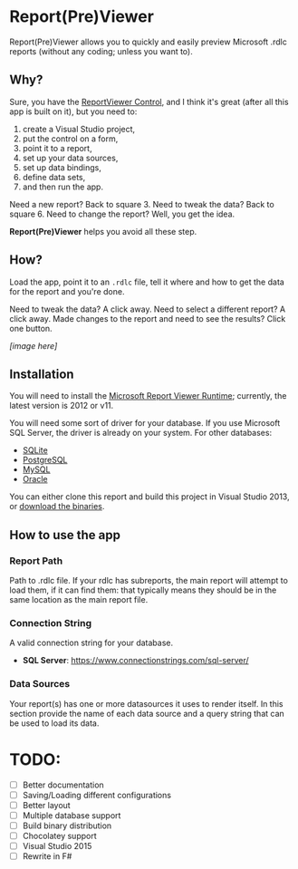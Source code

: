 # Report(Pre)Viewer
Report(Pre)Viewer allows you to quickly and easily preview Microsoft .rdlc reports (without any coding; unless you want to).

## Why?
Sure, you have the [ReportViewer Control](https://msdn.microsoft.com/en-us/library/ms251671.aspx), and I think it's great (after all this app is built on it), but you need to:
1. create a Visual Studio project, 
2. put the control on a form, 
3. point it to a report, 
4. set up your data sources, 
5. set up data bindings, 
6. define data sets, 
7. and then run the app. 

Need a new report? Back to square 3. Need to tweak the data? Back to square 6. Need to change the report? Well, you get the idea.

**Report(Pre)Viewer** helps you avoid all these step.

## How?

Load the app, point it to an `.rdlc` file, tell it where and how to get the data for the report and you're done.

Need to tweak the data? A click away. Need to select a different report? A click away. Made changes to the report and need to see the results? Click one button.

*[image here]*

## Installation

You will need to install the [Microsoft Report Viewer Runtime](https://www.microsoft.com/en-us/download/details.aspx?id=35747); currently, the latest version is 2012 or v11.

You will need some sort of driver for your database. If you use Microsoft SQL Server, the driver is already on your system. For other databases:

* [SQLite]()
* [PostgreSQL]()
* [MySQL]()
* [Oracle]()

You can either clone this report and build this project in Visual Studio 2013, or [download the binaries]().

## How to use the app

### Report Path
Path to .rdlc file. If your rdlc has subreports, the main report will attempt to load them, if it can find them: that typically means they should be in the same location as the main report file.

### Connection String
A valid connection string for your database.

* **SQL Server**: https://www.connectionstrings.com/sql-server/

### Data Sources
Your report(s) has one or more datasources it uses to render itself. In this section provide the name of each data source and a query string that can be used to load its data.


# TODO:

* [ ] Better documentation
* [ ] Saving/Loading different configurations
* [ ] Better layout
* [ ] Multiple database support
* [ ] Build binary distribution
* [ ] Chocolatey support
* [ ] Visual Studio 2015
* [ ] Rewrite in F#
